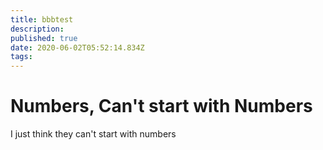 ```yaml
---
title: bbbtest
description: 
published: true
date: 2020-06-02T05:52:14.834Z
tags: 
---
```


# Numbers, Can't start with Numbers
I just think they can't start with numbers
